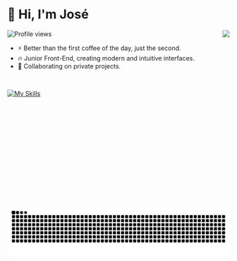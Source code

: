 <h1 align="left">👋 Hi, I'm José</h1>
<img align="right" height="400rem" src="https://github.com/karazov/karazov/blob/main/ninja-code.jpg"/>
<p align="left"> <img src="https://komarev.com/ghpvc/?username=karaz0v&color=green" alt="Profile views" /> </p>


- ⚡ Better than the first coffee of the day, just the second.
- 🔥 Junior Front-End, creating modern and intuitive interfaces.
- 🌱 Collaborating on private projects.

<br>

[![My Skills](https://skillicons.dev/icons?i=css,html,js,ts,react,vscode,aws,cloudflare,github,figma&theme=dark&perline=5)](https://skillicons.dev)

<br>

![Snake animation](https://github.com/karaz0v/karaz0v/blob/output/github-contribution-grid-snake.svg)
